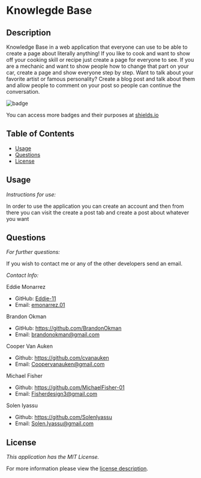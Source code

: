 # Knowlegde Base

## Description

Knowledge Base in a web application that everyone can use to be able to create a page about literally anything! If you like to cook and want to show off your cooking skill or recipe just create a page for everyone to see. If you are a mechanic and want to show people how to change that part on your car, create a page and show everyone step by step. Want to talk about your favorite artist or famous personality? Create a blog post and talk about them and allow people to comment on your post so people can continue the conversation.

![badge](https://img.shields.io/badge/license-MITLicense-brightorange)

You can access more badges and their purposes at [shields.io](https://shields.io)

## Table of Contents
  * [Usage](#usage)
  * [Questions](#questions)
  * [License](#license)
    
    
      
## Usage

  _Instructions for use:_

  In order to use the application you can create an account and then from there you can visit the create a post tab and create a post about whatever you want
      
## Questions
      
  _For further questions:_

  If you wish to contact me or any of the other developers send an email.
  
  _Contact Info:_

Eddie Monarrez
* GitHub: [Eddie-11](https://github.com/Eddie-11)
* Email: [emonarrez.01](mailto:emonarrez.01)

Brandon Okman
* GitHub: https://github.com/BrandonOkman
* Email: brandonokman@gmail.com

Cooper Van Auken
* Github: https://github.com/cvanauken
* Email: Coopervanauken@gmail.com

Michael Fisher
* Github: https://github.com/MichaelFisher-01
* Email: Fisherdesign3@gmail.com

Solen Iyassu
* Github: https://github.com/SolenIyassu
* Email: Solen.Iyassu@gmail.com

    
## License

      
  _This application has the MIT License._
      
  For more information please view the [license description](https://choosealicense.com/licenses/mit/).
  
  